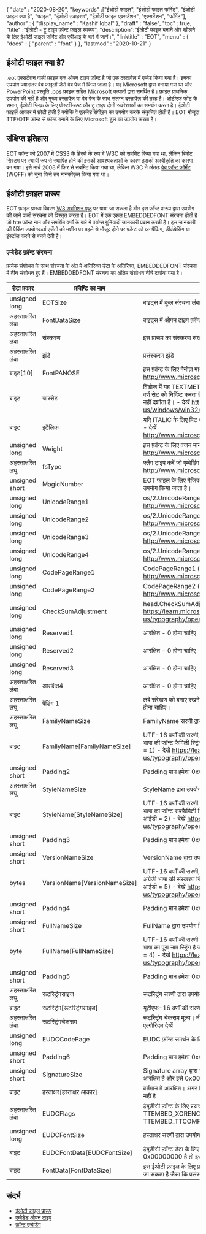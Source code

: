 {
  "date" : "2020-08-20",
  "keywords" :["ईओटी फाइल", "ईओटी फाइल फॉर्मेट", "ईओटी फाइल क्या है", "फाइल", "ईओटी उदाहरण", "ईओटी फाइल एक्सटेंशन", "एक्सटेंशन", "फॉर्मेट"],
  "author" : {
    "display_name" : "Kashif Iqbal"
},
  "draft" : "false",
  "toc" : true,
  "title" :"ईओटी - ट्रू टाइप फ़ॉन्ट फ़ाइल स्वरूप",
  "description":"ईओटी फाइल बनाने और खोलने के लिए ईओटी फाइल फॉर्मेट और एपीआई के बारे में जानें।",
  "linktitle" : "EOT",
  "menu" : {
    "docs" : {
      "parent" : "font"
}
},
  "lastmod" : "2020-10-21"
}

## ईओटी फाइल क्या है?

.eot एक्सटेंशन वाली फ़ाइल एक ओपन टाइप फ़ॉन्ट है जो एक दस्तावेज़ में एम्बेड किया गया है। इनका उपयोग ज्यादातर वेब फाइलों जैसे वेब पेज में किया जाता है। यह Microsoft द्वारा बनाया गया था और PowerPoint प्रस्तुति [.pps](/hi/presentation/pps) फ़ाइल सहित Microsoft उत्पादों द्वारा समर्थित है। फ़ाइल प्राथमिक उपयोग की नहीं है और मुख्य दस्तावेज़ या वेब पेज के साथ संलग्न दस्तावेज़ की तरह है। ओटीएफ फोंट के समान, ईओटी ग्लिफ़ के लिए पोस्टस्क्रिप्ट और ट्रू टाइप दोनों रूपरेखाओं का समर्थन करता है। ईओटी फाइलें आकार में छोटी होती हैं क्योंकि वे एलजेड संपीड़न का उपयोग करके संकुचित होती हैं। EOT मौजूदा TTF/OTF फ़ॉन्ट से फ़ॉन्ट बनाने के लिए Microsoft टूल का उपयोग करता है।

## संक्षिप्त इतिहास

EOT फॉन्ट को 2007 में CSS3 के हिस्से के रूप में W3C को सबमिट किया गया था, लेकिन रिमोट सिस्टम पर स्थायी रूप से स्थापित होने की इसकी आवश्यकताओं के कारण इसकी अस्वीकृति का कारण बन गया। इसे मार्च 2008 में फिर से सबमिट किया गया था, लेकिन W3C ने अंततः [वेब फॉन्ट फॉर्मेट](/hi/font/woff/) (WOFF) को चुना जिसे तब मानकीकृत किया गया था।

## ईओटी फ़ाइल प्रारूप

EOT फ़ाइल प्रारूप विवरण [W3 सबमिशन पृष्ठ](https://www.w3.org/Submission/EOT/#FileFormat) पर पाया जा सकता है और इस फ़ॉन्ट प्रारूप द्वारा उपयोग की जाने वाली संरचना को विस्तृत करता है। EOT में एक एकल EMBEDDEDFONT संरचना होती है जो hte फ़ॉन्ट नाम और समर्थित वर्णों के बारे में पर्याप्त बुनियादी जानकारी प्रदान करती है। इस जानकारी की पैकिंग उपयोगकर्ता एजेंटों को मशीन पर पहले से मौजूद होने पर फ़ॉन्ट को अनपैकिंग, डीकंप्रेसिंग या इंस्टॉल करने से बचने देती है।

### एम्बेडेड फ़ॉन्ट संरचना
प्रत्येक संशोधन के साथ संरचना के अंत में अतिरिक्त डेटा के अतिरिक्त, EMBEDDEDFONT संरचना में तीन संशोधन हुए हैं। EMBEDDEDFONT संरचना का अंतिम संशोधन नीचे दर्शाया गया है।

|डेटा प्रकार|प्रविष्टि का नाम|विवरण|
---|---|---|
|unsigned long|EOTSize|बाइट्स में कुल संरचना लंबाई (स्ट्रिंग और फ़ॉन्ट डेटा सहित)|
|अहस्ताक्षरित लंबा|FontDataSize|बाइट्स में ओपन टाइप फ़ॉन्ट (FontData) की लंबाई|
|अहस्ताक्षरित लंबा|संस्करण|इस प्रारूप का संस्करण संख्या - 0x00020002|
|अहस्ताक्षरित लंबा|झंडे|प्रसंस्करण झंडे|
|बाइट[10]|FontPANOSE|इस फ़ॉन्ट के लिए पैनोज़ मान - देखें http://www.microsoft.com/typography/otspec/os2.htm#pan|
|बाइट|चारसेट|विंडोज में यह TEXTMETRIC.tmCharSet से लिया गया है। यह मान फ़ॉन्ट के वर्ण सेट को निर्दिष्ट करता है। DEFAULT_CHARSET (0x01) कोई वरीयता नहीं दर्शाता है। - देखें https://learn.microsoft.com/en-us/windows/win32/api/wingdi/ns-wingdi-textmetrica|
|बाइट|इटैलिक|यदि ITALIC के लिए बिट OS/2.fsSelection में सेट है, तो मान 0x01 होगा - देखें http://www.microsoft.com/typography/otspec/os2.htm#fss|
|unsigned long|Weight|इस फ़ॉन्ट के लिए वजन मान - देखें http://www.microsoft.com/typography/otspec/os2.htm#wtc|
|अहस्ताक्षरित लघु|fsType|फ्लैग टाइप करें जो एम्बेडिंग अनुमतियों के बारे में जानकारी प्रदान करते हैं - देखें http://www.microsoft.com/typography/otspec/os2.htm#fst|
|unsigned short|MagicNumber|EOT फाइल के लिए मैजिक नंबर - 0x504C। डेटा भ्रष्टाचार की जांच के लिए उपयोग किया जाता है।|
|unsigned long|UnicodeRange1|os/2.UnicodeRange1 (बिट्स 0-31) - देखें http://www.microsoft.com/typography/otspec/os2.htm#ur|
|unsigned long|UnicodeRange2|os/2.UnicodeRange2 (बिट्स 32-63) - देखें http://www.microsoft.com/typography/otspec/os2.htm#ur|
|unsigned long|UnicodeRange3|os/2.UnicodeRange3 (बिट्स 64-95) - देखें http://www.microsoft.com/typography/otspec/os2.htm#ur|
|unsigned long|UnicodeRange4|os/2.UnicodeRange4 (बिट्स 96-127) - देखें http://www.microsoft.com/typography/otspec/os2.htm#ur|
|unsigned long|CodePageRange1|CodePageRange1 (बिट्स 0-31) - देखें http://www.microsoft.com/typography/otspec/os2.htm#cpr|
|unsigned long|CodePageRange2|CodePageRange2 (बिट्स 32-63) - देखें http://www.microsoft.com/typography/otspec/os2.htm#cpr|
|unsigned long|CheckSumAdjustment|head.CheckSumAdjustment - देखें https://learn.microsoft.com/en-us/typography/opentype/spec/head|
|unsigned long|Reserved1|आरक्षित - 0 होना चाहिए|
|unsigned long|Reserved2|आरक्षित - 0 होना चाहिए|
|unsigned long|Reserved3|आरक्षित - 0 होना चाहिए|
|अहस्ताक्षरित लंबा|आरक्षित4|आरक्षित - 0 होना चाहिए|
| अहस्ताक्षरित लघु | पैडिंग 1 | लंबे संरेखण को बनाए रखने के लिए पैडिंग। पैडिंग मान हमेशा 0x0000 पर सेट होना चाहिए।|
|अहस्ताक्षरित लघु|FamilyNameSize|FamilyName सरणी द्वारा उपयोग किए जाने वाले बाइट्स की संख्या|
|बाइट|FamilyName[FamilyNameSize]|UTF-16 वर्णों की सरणी, FamilyNameSize बाइट्स की लंबाई। यह अंग्रेजी भाषा की फॉन्ट फैमिली स्ट्रिंग है जो फॉन्ट की नेम टेबल में पाई जाती है (नाम आईडी = 1) - देखें https://learn.microsoft.com/en-us/typography/opentype/spec/name|
|unsigned short|Padding2|Padding मान हमेशा 0x0000 पर सेट होना चाहिए।
|अहस्ताक्षरित लघु|StyleNameSize|StyleName द्वारा उपयोग किए गए बाइट्स की संख्या|
|बाइट|StyleName[StyleNameSize]|UTF-16 वर्णों की सरणी StyleNameSize बाइट्स की लंबाई है। यह अंग्रेजी भाषा का फॉन्ट सबफ़ैमिली स्ट्रिंग है जो फ़ॉन्ट की नाम तालिका में पाया जाता है (नाम आईडी = 2) - देखें https://learn.microsoft.com/en-us/typography/opentype/spec/name|
|unsigned short|Padding3|Padding मान हमेशा 0x0000 पर सेट होना चाहिए।
|unsigned short|VersionNameSize|VersionName द्वारा उपयोग किए गए बाइट्स की संख्या|
|bytes|VersionName[VersionNameSize]|UTF-16 वर्णों की सरणी, VersionNameSize बाइट्स की लंबाई। यह अंग्रेजी भाषा की संस्करण स्ट्रिंग है जो फ़ॉन्ट की नाम तालिका में पाई जाती है (नाम आईडी = 5) - देखें https://learn.microsoft.com/en-us/typography/opentype/spec/name|
|unsigned short|Padding4|Padding मान हमेशा 0x0000 पर सेट होना चाहिए।
|unsigned short|FullNameSize|FullName द्वारा उपयोग किए गए बाइट्स की संख्या|
|byte|FullName[FullNameSize]|UTF-16 वर्णों की सरणी FullNameSize बाइट्स की लंबाई है। यह अंग्रेजी भाषा का पूरा नाम स्ट्रिंग है जो फ़ॉन्ट की नाम तालिका में पाया जाता है (नाम आईडी = 4) - देखें https://learn.microsoft.com/en-us/typography/opentype/spec/name|
|unsigned short|Padding5|Padding मान हमेशा 0x0000 पर सेट होना चाहिए।
|अहस्ताक्षरित लघु|रूटस्ट्रिंगसाइज|रूटस्ट्रिंग सरणी द्वारा उपयोग किए जाने वाले बाइट्स की संख्या|
|बाइट|रूटस्ट्रिंग[रूटस्ट्रिंगसाइज]|यूटीएफ-16 वर्णों की सरणी रूटस्ट्रिंगसाइज बाइट्स की लंबाई।
|अहस्ताक्षरित लंबा|रूटस्ट्रिंगचेकसम|रूटस्ट्रिंग चेकसम मूल्य। नीचे रूटस्ट्रिंगचेकसम को संसाधित करने के लिए एल्गोरिदम देखें
|unsigned long|EUDCCodePage|EUDC फ़ॉन्ट समर्थन के लिए आवश्यक कोडपेज मान।|
|unsigned short|Padding6|Padding मान हमेशा 0x0000 पर सेट होना चाहिए।
|unsigned short|SignatureSize|Signature array द्वारा उपयोग किए जाने वाले बाइट्स की संख्या। वर्तमान में आरक्षित है और इसे 0x0000 पर सेट किया जाना चाहिए
|बाइट|हस्ताक्षर[हस्ताक्षर आकार]|वर्तमान में आरक्षित। अगर सिग्नेचर साइज 0x0000 है तो इस ऐरे की कोई लंबाई नहीं है
|अहस्ताक्षरित लंबा|EUDCFlags|ईयूडीसी फ़ॉन्ट के लिए प्रसंस्करण झंडे। विशिष्ट मान TTEMBED_XORENCRYPTDATA और TTEMBED_TTCOMPRESSED हो सकते हैं।
|unsigned long|EUDCFontSize|हस्ताक्षर सरणी द्वारा उपयोग किए गए बाइट्स की संख्या।|
|बाइट|EUDCFontData[EUDCFontSize]|ईयूडीसी फ़ॉन्ट डेटा के लिए प्रयुक्त बाइट्स की संख्या। यदि EUDCFontSize 0x00000000 है तो इस सरणी की कोई लंबाई नहीं है
|बाइट|FontData[FontDataSize]|इस ईओटी फ़ाइल के लिए फ़ॉन्ट डेटा। डेटा को संपीड़ित या XOR एन्क्रिप्टेड किया जा सकता है जैसा कि प्रसंस्करण झंडे द्वारा इंगित किया गया है

## संदर्भ

* [ईओटी फ़ाइल प्रारूप](https://www.w3.org/Submission/EOT/)
* [एम्बेडेड ओपन टाइप](https://en.wikipedia.org/wiki/Embedded_OpenType)
* [फ़ॉन्ट एम्बेडिंग](https://en.wikipedia.org/wiki/Font_embedding)

